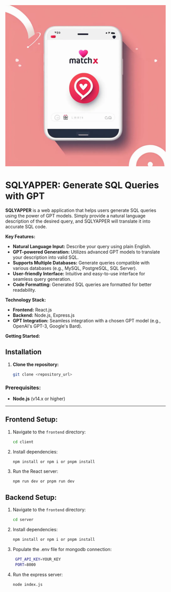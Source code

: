 ![MatchX Logo](https://github.com/ShivanshKumar760/matchX/blob/master/client/src/images/app-readme.png)
# SQLYAPPER: Generate SQL Queries with GPT

**SQLYAPPER** is a web application that helps users generate SQL queries using the power of GPT models. Simply provide a natural language description of the desired query, and SQLYAPPER will translate it into accurate SQL code.

**Key Features:**

* **Natural Language Input:** Describe your query using plain English.
* **GPT-powered Generation:** Utilizes advanced GPT models to translate your description into valid SQL.
* **Supports Multiple Databases:** Generate queries compatible with various databases (e.g., MySQL, PostgreSQL, SQL Server).
* **User-friendly Interface:** Intuitive and easy-to-use interface for seamless query generation.
* **Code Formatting:** Generated SQL queries are formatted for better readability.

**Technology Stack:**

* **Frontend:** React.js 
* **Backend:** Node.js, Express.js
* **GPT Integration:** Seamless integration with a chosen GPT model (e.g., OpenAI's GPT-3, Google's Bard).


**Getting Started:**

## Installation
1. **Clone the repository:**
   ```bash
   git clone <repository_url>

### Prerequisites:

- **Node.js** (v14.x or higher)
---

## Frontend Setup:

1. Navigate to the `frontend` directory:
   ```bash
   cd client
2. Install dependencies:
   ```bash
   npm install or npm i or pnpm install
3. Run the React server:
   ```bash
   npm run dev or pnpm run dev

## Backend Setup:

1. Navigate to the `frontend` directory:
   ```bash
   cd server
2. Install dependencies:
   ```bash
   npm install or npm i or pnpm install
3. Populate the .env file for mongodb connection:
   ```bash
    GPT_API_KEY=YOUR_KEY 
    PORT=8000
4. Run the express server:
   ```bash
   node index.js
